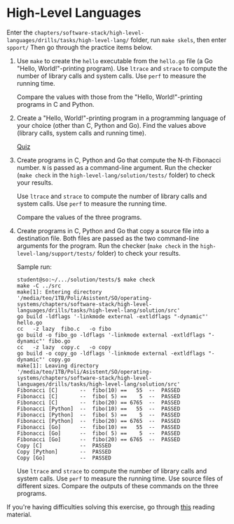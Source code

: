 # High-Level Languages

Enter the `chapters/software-stack/high-level-languages/drills/tasks/high-level-lang/` folder, run `make skels`, then enter `spport/`
Then go through the practice items below.

1. Use `make` to create the `hello` executable from the `hello.go` file (a Go "Hello, World!"-printing program).
   Use `ltrace` and `strace` to compute the number of library calls and system calls.
   Use `perf` to measure the running time.

   Compare the values with those from the "Hello, World!"-printing programs in C and Python.

1. Create a "Hello, World!"-printing program in a programming language of your choice (other than C, Python and Go).
   Find the values above (library calls, system calls and running time).

   [Quiz](../../questions/python-tools.md)

1. Create programs in C, Python and Go that compute the N-th Fibonacci number.
   `N` is passed as a command-line argument.
   Run the checker (`make check` in the `high-level-lang/solution/tests/` folder) to check your results.

   Use `ltrace` and `strace` to compute the number of library calls and system calls.
   Use `perf` to measure the running time.

   Compare the values of the three programs.

1. Create programs in C, Python and Go that copy a source file into a destination file.
   Both files are passed as the two command-line arguments for the program.
   Run the checker (`make check` in the `high-level-lang/support/tests/` folder) to check your results.

   Sample run:

   ```console
   student@so:~/.../solution/tests/$ make check
   make -C ../src
   make[1]: Entering directory '/media/teo/1TB/Poli/Asistent/SO/operating-systems/chapters/software-stack/high-level-languages/drills/tasks/high-level-lang/solution/src'
   go build -ldflags '-linkmode external -extldflags "-dynamic"' hello.go
   cc   -z lazy  fibo.c   -o fibo
   go build -o fibo_go -ldflags '-linkmode external -extldflags "-dynamic"' fibo.go
   cc   -z lazy  copy.c   -o copy
   go build -o copy_go -ldflags '-linkmode external -extldflags "-dynamic"' copy.go
   make[1]: Leaving directory '/media/teo/1TB/Poli/Asistent/SO/operating-systems/chapters/software-stack/high-level-languages/drills/tasks/high-level-lang/solution/src'
   Fibonacci [C]       --  fibo(10) ==   55  --  PASSED
   Fibonacci [C]       --  fibo( 5) ==    5  --  PASSED
   Fibonacci [C]       --  fibo(20) == 6765  --  PASSED
   Fibonacci [Python]  --  fibo(10) ==   55  --  PASSED
   Fibonacci [Python]  --  fibo( 5) ==    5  --  PASSED
   Fibonacci [Python]  --  fibo(20) == 6765  --  PASSED
   Fibonacci [Go]      --  fibo(10) ==   55  --  PASSED
   Fibonacci [Go]      --  fibo( 5) ==    5  --  PASSED
   Fibonacci [Go]      --  fibo(20) == 6765  --  PASSED
   Copy [C]            --  PASSED
   Copy [Python]       --  PASSED
   Copy [Go]           --  PASSED 
   ```

   Use `ltrace` and `strace` to compute the number of library calls and system calls.
   Use `perf` to measure the running time.
   Use source files of different sizes.
   Compare the outputs of these commands on the three programs.

If you're having difficulties solving this exercise, go through [this](../../../reading/high-level-lang.md) reading material.

